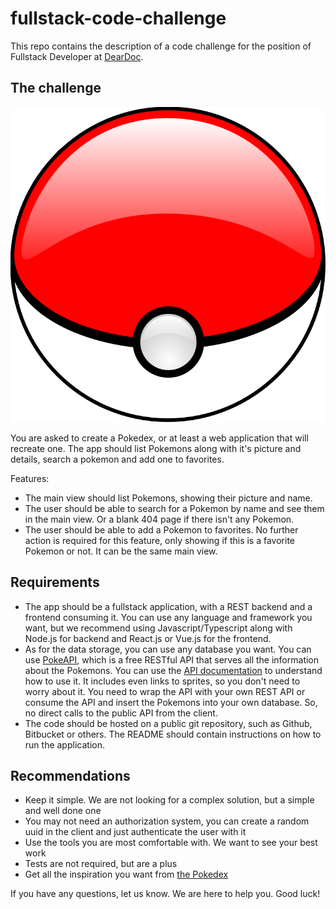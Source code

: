 # fullstack-code-challenge
This repo contains the description of a code challenge for the position of Fullstack Developer at [DearDoc](https://www.getdeardoc.com/).

## The challenge

![Pokeball](/assets/pokeball.png)

You are asked to create a Pokedex, or at least a web application that will recreate one. The app should list Pokemons along with it's picture and details, search a pokemon and add one to favorites.

Features:
- The main view should list Pokemons, showing their picture and name. 
- The user should be able to search for a Pokemon by name and see them in the main view. Or a blank 404 page if there isn't any Pokemon. 
- The user should be able to add a Pokemon to favorites. No further action is required for this feature, only showing if this is a favorite Pokemon or not. It can be the same main view.


## Requirements

- The app should be a fullstack application, with a REST backend and a frontend consuming it. You can use any language and framework you want, but we recommend using Javascript/Typescript along with Node.js for backend and React.js or Vue.js for the frontend.
- As for the data storage, you can use any database you want. You can use [PokeAPI](https://pokeapi.co/), which is a free RESTful API that serves all the information about the Pokemons. You can use the [API documentation](https://pokeapi.co/docs/v2) to understand how to use it. It includes even links to sprites, so you don't need to worry about it. You need to wrap the API with your own REST API or consume the API and insert the Pokemons into your own database. So, no direct calls to the public API from the client.
- The code should be hosted on a public git repository, such as Github, Bitbucket or others. The README should contain instructions on how to run the application.


## Recommendations

- Keep it simple. We are not looking for a complex solution, but a simple and well done one
- You may not need an authorization system, you can create a random uuid in the client and just authenticate the user with it
- Use the tools you are most comfortable with. We want to see your best work
- Tests are not required, but are a plus
- Get all the inspiration you want from [the Pokedex](https://www.pokemon.com/us/pokedex)

If you have any questions, let us know. We are here to help you. Good luck!


